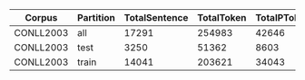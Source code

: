 | Corpus    | Partition   |   TotalSentence |   TotalToken |   TotalPToken |   PercentPToken |   AvgSentenceLength |   AvgNumberPTokenPerSentence |   SentWithPToken |   SentWith2PToken |   PercentORG |   PercentLOC |   PercentMISC |   PercentPER |
|-----------|-------------|-----------------|--------------|---------------|-----------------|---------------------|------------------------------|------------------|-------------------|--------------|--------------|---------------|--------------|
| CONLL2003 | all         |           17291 |       254983 |         42646 |        0.16725  |             14.7466 |                      2.46637 |         0.79446  |          0.559366 |     0.28413  |     0.243657 |      0.137434 |     0.334779 |
| CONLL2003 | test        |            3250 |        51362 |          8603 |        0.167497 |             15.8037 |                      2.64708 |         0.801538 |          0.587077 |     0.243171 |     0.243403 |      0.14739  |     0.366035 |
| CONLL2003 | train       |           14041 |       203621 |         34043 |        0.167188 |             14.5019 |                      2.42454 |         0.792821 |          0.552952 |     0.294481 |     0.134918 |      0.326881 |     0.243721 |